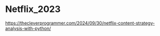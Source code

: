 # Netflix_2023

https://thecleverprogrammer.com/2024/09/30/netflix-content-strategy-analysis-with-python/
